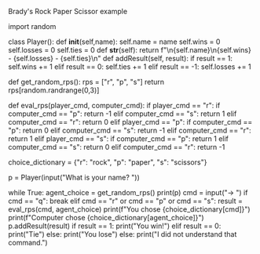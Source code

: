 Brady's Rock Paper Scissor example

import random


class Player():
    def __init__(self,name):
        self.name = name
        self.wins = 0
        self.losses = 0
        self.ties = 0
    def __str__(self):
        return f"\n{self.name}\n{self.wins} - {self.losses} - {self.ties}\n"
    def addResult(self, result):
        if result == 1:
            self.wins += 1
        elif result == 0:
            self.ties += 1
        elif result == -1:
            self.losses += 1






def get_random_rps():
    rps = ["r", "p", "s"]
    return rps[random.randrange(0,3)]


def eval_rps(player_cmd, computer_cmd):
    if player_cmd == "r":
        if computer_cmd == "p":
            return -1
        elif computer_cmd == "s":
            return 1
        elif computer_cmd == "r":
            return 0
    elif player_cmd == "p":
        if computer_cmd == "p":
            return 0
        elif computer_cmd == "s":
            return -1
        elif computer_cmd == "r":
            return 1
    elif player_cmd == "s":
        if computer_cmd == "p":
            return 1
        elif computer_cmd == "s":
            return 0
        elif computer_cmd == "r":
            return -1

choice_dictionary = {"r": "rock", "p": "paper", "s": "scissors"}






p = Player(input("What is your name? "))


while True:
    agent_choice = get_random_rps()
    print(p)
    cmd = input("-> ")
    if cmd == "q":
        break
    elif cmd == "r" or cmd == "p" or cmd == "s":
      result = eval_rps(cmd, agent_choice)
      print(f"You chose {choice_dictionary[cmd]}")
      print(f"Computer chose {choice_dictionary[agent_choice]}")
      p.addResult(result)
      if result == 1:
          print("You win!")
      elif result == 0:
          print("Tie")
      else:
          print("You lose")
    else:
        print("I did not understand that command.")
